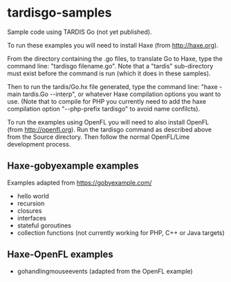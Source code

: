 tardisgo-samples
================

Sample code using TARDIS Go (not yet published).


To run these examples you will need to install Haxe (from http://haxe.org).

From the directory containing the .go files, to translate Go to Haxe, type the command line: "tardisgo filename.go". Note that a "tardis" sub-directory must exist before the command is run (which it does in these samples). 

Then to run the tardis/Go.hx file generated, type the command line: "haxe -main tardis.Go --interp", or whatever Haxe compilation options you want to use. (Note that to compile for PHP you currently need to add the haxe compilation option "--php-prefix tardisgo" to avoid name confilcts).

To run the examples using OpenFL you will need to also install OpenFL (from http://openfl.org). Run the tardisgo command as described above from the Source directory. Then follow the normal OpenFL/Lime development process.


Haxe-gobyexample examples
-------------------------

Examples adapted from https://gobyexample.com/
- hello world
- recursion
- closures
- interfaces
- stateful goroutines
- collection functions (not currently working for PHP, C++ or Java targets)



Haxe-OpenFL examples
--------------------
- gohandlingmouseevents (adapted from the OpenFL example)





 
